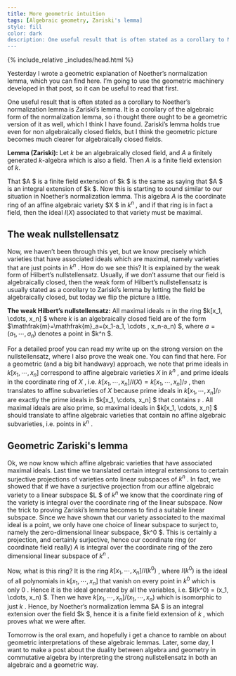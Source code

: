```yaml
---
title: More geometric intuition
tags: [Algebraic geometry, Zariski's lemma]
style: fill
color: dark
description: One useful result that is often stated as a corollary to Noether’s normalization lemma is Zariski’s lemma. It is a corollary of the algebraic form of the normalization lemma, so i thought there ought to be a geometric version of it as well, which I think I have found.
---
```


{% include_relative _includes/head.html %}

Yesterday I wrote a geometric explanation of Noether’s normalization lemma, which you can find here. I’m going to use the geometric machinery developed in that post, so it can be useful to read that first.

One useful result that is often stated as a corollary to Noether’s normalization lemma is Zariski’s lemma. It is a corollary of the algebraic form of the normalization lemma, so i thought there ought to be a geometric version of it as well, which I think I have found. Zariski’s lemma holds true even for non algebraically closed fields, but I think the geometric picture becomes much clearer for algebraically closed fields.

**Lemma (Zariski):** Let $k$  be an algebraically closed field, and $A$ a finitely generated $k$-algebra which is also a field. Then $A$ is a finite field extension of $k$.

That $A $ is a finite field extension of $k $ is the same as saying that $A $ is an integral extension of $k $. Now this is starting to sound similar to our situation in Noether’s normalization lemma. This algebra $A$  is the coordinate ring of an affine algebraic variety $X $ in $k^n$ , and if that ring is in fact a field, then the ideal $I(X)$  associated to that variety must be maximal.

## The weak nullstellensatz
Now, we haven’t been through this yet, but we know precisely which varieties that have associated ideals which are maximal, namely varieties that are just points in $k^n$ . How do we see this? It is explained by the weak form of Hilbert’s nullstellensatz. Usually, if we don’t assume that our field is algebraically closed, then the weak form of Hilbert’s nullstellensatz is usually stated as a corollary to Zariski’s lemma by letting the field be algebraically closed, but today we flip the picture a little.

**The weak Hilbert’s nullstellensatz:** All maximal ideals $\mathfrak{m}$  in the ring $k[x_1, \cdots, x_n] $ where $k$  is an algebraically closed field are of the form $\mathfrak{m}=\mathfrak{m}_a=(x_1-a_1, \cdots , x_n-a_n) $, where $a = (a_1, \cdots, a_n)$  denotes a point in $k^n $.

For a detailed proof you can read my write up on the strong version on the nullstellensatz, where I also prove the weak one. You can find that here. For a geometric (and a big bit handwavy) approach, we note that prime ideals in $k[x_1, \cdots, x_n]$  correspond to affine algebraic varieties $X$  in $k^n$ , and prime ideals in the coordinate ring of $X$ , i.e. $k[x_1, \cdots, x_n]/I(X) = k[x_1, \cdots, x_n]/ \mathfrak{p}$ , then translates to affine subvarieties of $X$  because prime ideals in $k[x_1, \cdots, x_n]/\mathfrak{p}$  are exactly the prime ideals in $k[x_1, \cdots, x_n] $ that contains $\mathfrak{p}$ . All maximal ideals are also prime, so maximal ideals in $k[x_1, \cdots, x_n] $ should translate to affine algebraic varieties that contain no affine algebraic subvarieties, i.e. points in $k^n$ .

## Geometric Zariski's lemma
Ok, we now know which affine algebraic varieties that have associated maximal ideals. Last time we translated certain integral extensions to certain surjective projections of varieties onto linear subspaces of $k^n$ . In fact, we showed that if we have a surjective projection from our affine algebraic variety to a linear subspace $L $ of $k^n$  we know that the coordinate ring of the variety is integral over the coordinate ring of the linear subspace. Now the trick to proving Zariski’s lemma becomes to find a suitable linear subspace. Since we have shown that our variety associated to the maximal ideal is a point, we only have one choice of linear subspace to surject to, namely the zero-dimensional linear subspace, $k^0 $. This is certainly a projection, and certainly surjective, hence our coordinate ring (or coordinate field really) $A$  is integral over the coordinate ring of the zero dimensional linear subspace of $k^n$ .


Now, what is this ring? It is the ring $k[x_1, \cdots, x_n]/I(k^0)$ , where $I(k^0)$  is the ideal of all polynomials in $k[x_1, \cdots, x_n]$  that vanish on every point in $k^0$  which is only $0$ . Hence it is the ideal generated by all the variables, i.e. $I(k^0) = (x_1, \cdots, x_n) $. Then we have $k[x_1, \cdots, x_n]/(x_1, \cdots, x_n)$  which is isomorphic to just $k$ . Hence, by Noether’s normalization lemma $A $ is an integral extension over the field $k $, hence it is a finite field extension of $k$ , which proves what we were after.

Tomorrow is the oral exam, and hopefully i get a chance to ramble on about geometric interpretations of these algebraic lemmas. Later, some day, I want to make a post about the duality between algebra and geometry in commutative algebra by interpreting the strong nullstellensatz in both an algebraic and a geometric way.
